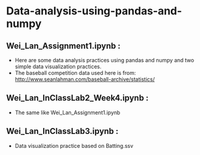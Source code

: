 # Data-analysis-using-pandas-and-numpy
## Wei_Lan_Assignment1.ipynb :
* Here are some data analysis practices using pandas and numpy and two simple data visualization practices. 
* The baseball competition data used here is from: http://www.seanlahman.com/baseball-archive/statistics/
## Wei_Lan_InClassLab2_Week4.ipynb :
* The same like Wei_Lan_Assignment1.ipynb
## Wei_Lan_InClassLab3.ipynb :
* Data visualization practice based on Batting.ssv
